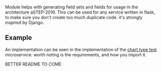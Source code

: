 Module helps with generating field sets and fields for usage in the architecture
aSTEP-2019. This can be used for any service written in flask, to make sure you don't 
create too much duplicate code. it's strongly inspired by Django. 


## Example
An implementation can be seen in the
implementation of the [chart type test](https://daisy-git.cs.aau.dk/aSTEP-2019/charttypetest/)
microservice. worth noting is the requirements, and how you import it.

BETTER README TO COME